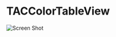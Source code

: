 # TACColorTableView

![Screen Shot](https://github.com/Tea-and-Coffee/TACColorTableView/wiki/images/ScreenShot_iPhone5s_iOS8.1_01.png)
